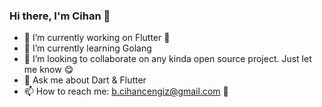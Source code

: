 ### Hi there, I'm Cihan 👋

- 🔭 I’m currently working on Flutter 💎
- 🌱 I’m currently learning Golang
- 👯 I’m looking to collaborate on any kinda open source project. Just let me know 😋
- 💬 Ask me about Dart & Flutter
- 📫 How to reach me: b.cihancengiz@gmail.com 💌

<!--
**bcihanc/bcihanc** is a ✨ _special_ ✨ repository because its `README.md` (this file) appears on your GitHub profile.

Here are some ideas to get you started:

- 🔭 I’m currently working on ...
- 🌱 I’m currently learning ...
- 👯 I’m looking to collaborate on ...
- 🤔 I’m looking for help with ...
- 💬 Ask me about ...
- 📫 How to reach me: ...
- 😄 Pronouns: ...
- ⚡ Fun fact: ...
-->
